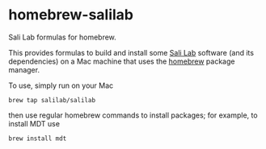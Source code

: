 homebrew-salilab
================

Sali Lab formulas for homebrew.

This provides formulas to build and install some [Sali Lab](https://salilab.org/)
software (and its dependencies) on a Mac machine that uses the
[homebrew](http://brew.sh/) package manager.

To use, simply run on your Mac

    brew tap salilab/salilab

then use regular homebrew commands to install packages; for example, to
install MDT use

    brew install mdt
